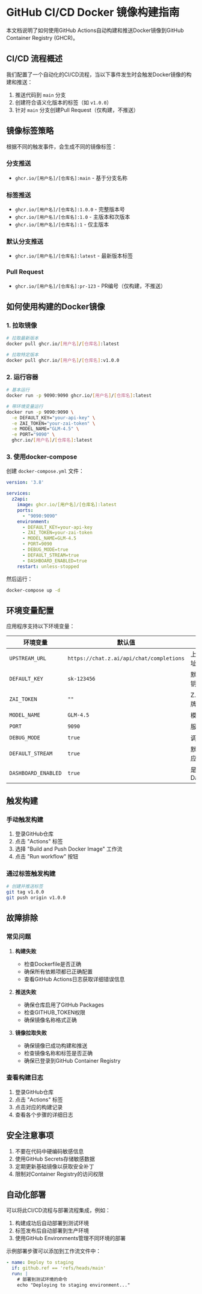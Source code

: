 # GitHub CI/CD Docker 镜像构建指南

本文档说明了如何使用GitHub Actions自动构建和推送Docker镜像到GitHub Container Registry (GHCR)。

## CI/CD 流程概述

我们配置了一个自动化的CI/CD流程，当以下事件发生时会触发Docker镜像的构建和推送：

1. 推送代码到 `main` 分支
2. 创建符合语义化版本的标签（如 `v1.0.0`）
3. 针对 `main` 分支创建Pull Request（仅构建，不推送）

## 镜像标签策略

根据不同的触发事件，会生成不同的镜像标签：

### 分支推送
- `ghcr.io/[用户名]/[仓库名]:main` - 基于分支名称

### 标签推送
- `ghcr.io/[用户名]/[仓库名]:1.0.0` - 完整版本号
- `ghcr.io/[用户名]/[仓库名]:1.0` - 主版本和次版本
- `ghcr.io/[用户名]/[仓库名]:1` - 仅主版本

### 默认分支推送
- `ghcr.io/[用户名]/[仓库名]:latest` - 最新版本标签

### Pull Request
- `ghcr.io/[用户名]/[仓库名]:pr-123` - PR编号（仅构建，不推送）

## 如何使用构建的Docker镜像

### 1. 拉取镜像

```bash
# 拉取最新版本
docker pull ghcr.io/[用户名]/[仓库名]:latest

# 拉取特定版本
docker pull ghcr.io/[用户名]/[仓库名]:v1.0.0
```

### 2. 运行容器

```bash
# 基本运行
docker run -p 9090:9090 ghcr.io/[用户名]/[仓库名]:latest

# 带环境变量运行
docker run -p 9090:9090 \
  -e DEFAULT_KEY="your-api-key" \
  -e ZAI_TOKEN="your-zai-token" \
  -e MODEL_NAME="GLM-4.5" \
  -e PORT="9090" \
  ghcr.io/[用户名]/[仓库名]:latest
```

### 3. 使用docker-compose

创建 `docker-compose.yml` 文件：

```yaml
version: '3.8'

services:
  z2api:
    image: ghcr.io/[用户名]/[仓库名]:latest
    ports:
      - "9090:9090"
    environment:
      - DEFAULT_KEY=your-api-key
      - ZAI_TOKEN=your-zai-token
      - MODEL_NAME=GLM-4.5
      - PORT=9090
      - DEBUG_MODE=true
      - DEFAULT_STREAM=true
      - DASHBOARD_ENABLED=true
    restart: unless-stopped
```

然后运行：

```bash
docker-compose up -d
```

## 环境变量配置

应用程序支持以下环境变量：

| 环境变量 | 默认值 | 描述 |
|---------|--------|------|
| `UPSTREAM_URL` | `https://chat.z.ai/api/chat/completions` | 上游API地址 |
| `DEFAULT_KEY` | `sk-123456` | 默认API密钥 |
| `ZAI_TOKEN` | `""` | Z.ai认证令牌 |
| `MODEL_NAME` | `GLM-4.5` | 模型名称 |
| `PORT` | `9090` | 服务端口 |
| `DEBUG_MODE` | `true` | 调试模式 |
| `DEFAULT_STREAM` | `true` | 默认流式响应 |
| `DASHBOARD_ENABLED` | `true` | 是否启用Dashboard |

## 触发构建

### 手动触发构建

1. 登录GitHub仓库
2. 点击 "Actions" 标签
3. 选择 "Build and Push Docker Image" 工作流
4. 点击 "Run workflow" 按钮

### 通过标签触发构建

```bash
# 创建并推送标签
git tag v1.0.0
git push origin v1.0.0
```

## 故障排除

### 常见问题

1. **构建失败**
   - 检查Dockerfile是否正确
   - 确保所有依赖项都已正确配置
   - 查看GitHub Actions日志获取详细错误信息

2. **推送失败**
   - 确保仓库启用了GitHub Packages
   - 检查GITHUB_TOKEN权限
   - 确保镜像名称格式正确

3. **镜像拉取失败**
   - 确保镜像已成功构建和推送
   - 检查镜像名称和标签是否正确
   - 确保已登录到GitHub Container Registry

### 查看构建日志

1. 登录GitHub仓库
2. 点击 "Actions" 标签
3. 点击对应的构建记录
4. 查看各个步骤的详细日志

## 安全注意事项

1. 不要在代码中硬编码敏感信息
2. 使用GitHub Secrets存储敏感数据
3. 定期更新基础镜像以获取安全补丁
4. 限制对Container Registry的访问权限

## 自动化部署

可以将此CI/CD流程与部署流程集成，例如：

1. 构建成功后自动部署到测试环境
2. 标签发布后自动部署到生产环境
3. 使用GitHub Environments管理不同环境的部署

示例部署步骤可以添加到工作流文件中：

```yaml
- name: Deploy to staging
  if: github.ref == 'refs/heads/main'
  run: |
    # 部署到测试环境的命令
    echo "Deploying to staging environment..."